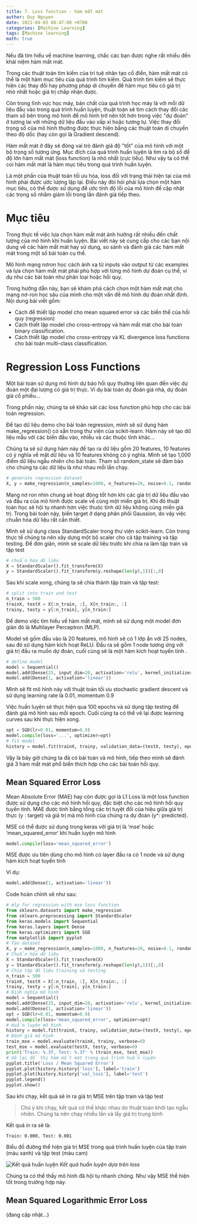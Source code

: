 ```yaml
---
title: 7. Loss function - hàm mất mát
author: Quy Nguyen
date: 2021-04-03 08:47:00 +0700
categories: [Machine Learning]
tags: [Machine learning]
math: true
---
```


Nếu đã tìm hiểu về machine learning, chắc các bạn được nghe rất nhiều đến khái niệm hàm mất mát. 

Trong các thuật toán tìm kiếm của trí tuệ nhân tạo cổ điển, hàm mất mát có thể là một hàm mục tiêu của quá trình tìm kiếm. Quá trình tìm kiếm sẽ thực hiện các thay đổi hay phương pháp di chuyển để hàm mục tiêu có giá trị nhỏ nhất hoặc giá trị chấp nhận được. 

Còn trong lĩnh vực học máy, bản chất của quá trình học máy là với mỗi dữ liệu đầu vào trong quá trình huấn luyện, thuật toán sẽ tìm cách thay đổi các tham số bên trong mô hình để mô hình trở nên tốt hơn trong việc "dự đoán" ở tương lai với những dữ liệu đầu vào xấp xỉ hoặc tương tự. Việc thay đổi trọng số của mô hình thường được thực hiện bằng các thuật toán di chuyển theo độ dốc (hay còn gọi là Gradient descend).

Hàm mất mát ở đây sẽ đóng vai trò đánh giá độ "tốt" của mô hình với một bộ trọng số tương ứng. Mục đích của quá trình huấn luyện là tìm ra bộ số để độ lớn hàm mất mát (loss function) là nhỏ nhất (cực tiểu). Như vậy ta có thể coi hàm mất mát là hàm mục tiêu trong quá trình huấn luyện.

Là một phần của thuật toán tối ưu hóa, loss đối với trạng thái hiện tại của mô hình phải được ước lượng lặp lại. Điều này đòi hỏi phải lựa chọn một hàm mục tiêu, có thể được sử dụng để ước tính độ lỗi của mô hình để cập nhật các trọng số nhằm giảm lỗi trong lần đánh giá tiếp theo.

# Mục tiêu
Trong thực tế việc lựa chọn hàm mất mát ảnh hưởng rất nhiều đến chất lượng của mô hình khi huấn luyện. Bài viết này sẽ cung cấp cho các bạn nội dung về các hàm mất mát hay sử dụng, so sánh và đánh giá các hàm mất mát trong một số bài toán cụ thể.

Mô hình mạng nơron học cách ánh xạ từ inputs vào output từ các examples và lựa chọn hàm mất mát phải phù hợp với từng mô hình dự đoán cụ thể, ví dụ như các bài toán như phân loại hoặc hồi quy. 

Trong hướng dẫn này, bạn sẽ khám phá cách chọn một hàm mất mát cho mạng nơ-ron học sâu của mình cho một vấn đề mô hình dự đoán nhất định. Nội dung bài viết gồm:

- Cách để thiết lập model cho mean squared error và các biến thể của hồi quy (regression)
- Cách thiết lập model cho cross-entropy và hàm mất mát cho bài toán binary classification.
- Cách thiết lập model cho cross-entropy và KL divergence loss functions cho bài toán multi-class classification. 

# Regression Loss Functions

Một bài toán sử dụng mô hình dự báo hồi quy thường liên quan đến việc dự đoán một đại lượng có giá trị thực. Ví dụ bài toán dự đoán giá nhà, dự đoán giá cổ phiếu...

Trong phần này, chúng ta sẽ khảo sát các loss function phù hợp cho các bài toán regression.

Để tạo dữ liệu demo cho bài toán regression, mình sẽ sử dụng hàm make_regression() có sẵn trong thư viện của scikit-learn. Hàm này sẽ tạo dữ liệu mẫu với các biến đầu vào, nhiễu và các thuộc tính khác...

Chúng ta sẽ sử dụng hàm này để tạo ra dữ liệu gồm 20 features, 10 features có ý nghĩa về mặt dữ liệu và 10 features không có ý nghĩa. Mình sẽ tạo 1,000 điểm dữ liệu ngẫu nhiên cho bài toán. Tham số random_state sẽ đảm bảo cho chúng ta các dữ liệu là như nhau mỗi lần chạy.

```python
# generate regression dataset
X, y = make_regression(n_samples=1000, n_features=20, noise=0.1, random_state=1)
```

Mạng nơ ron nhìn chung sẽ hoạt động tốt hơn khi các giá trị dữ liệu đầu vào và đầu ra của mô hình được scale về cùng một miền giá trị. Khi đó thuật toán học sẽ hội tụ nhanh hơn việc thuôc tính dữ liệu không cùng miền giá trị. Trong bài toán này, biến target ở dạng phân phối Gaussion, do vậy việc chuẩn hóa dữ liệu rất cần thiết.

Mình sẽ sử dụng class StandardScaler trong thư viện scikit-learn. Còn trong thực tế chúng ta nên xây dựng một bộ scaler cho cả tập training và tập testing. Để đơn giản, mình sẽ scale dữ liệu trước khi chia ra làm tập train và tập test

```python
# chuẩn hóa dữ liệu
X = StandardScaler().fit_transform(X)
y = StandardScaler().fit_transform(y.reshape(len(y),1))[:,0]
```

Sau khi scale xong, chúng ta sẽ chia thành tập train và tập test:

```python
# split into train and test
n_train = 500
trainX, testX = X[:n_train, :], X[n_train:, :]
trainy, testy = y[:n_train], y[n_train:]
```

Để demo việc tìm hiểu về hàm mất mát, mình sẽ sử dụng một model đơn giản đó là Multilayer Perceptron (MLP). 

Model sẽ gồm đầu vào là 20 features, mô hình sẽ có 1 lớp ẩn với 25 nodes, sau đó sử dụng hàm kích hoạt ReLU. Đầu ra sẽ gồm 1 node tương ứng với giá trị đầu ra muốn dự đoán, cuối cùng sẽ là một hàm kích hoạt tuyến tính .

```python
# define model
model = Sequential()
model.add(Dense(25, input_dim=20, activation='relu', kernel_initializer='he_uniform'))
model.add(Dense(1, activation='linear'))
```

Mình sẽ fit mô hình này với thuật toán tối ưu stochastic gradient descent và sử dụng learning rate là 0.01, momentum  0.9

Việc huấn luyện sẽ thực hiện qua 100 epochs và sử dụng tập testing để đánh giá mô hình sau mỗi epoch. Cuối cùng ta có thể vẽ lại được learning curves sau khi thực hiện xong.

```python
opt = SGD(lr=0.01, momentum=0.9)
model.compile(loss='...', optimizer=opt)
# fit model
history = model.fit(trainX, trainy, validation_data=(testX, testy), epochs=100, verbose=0)
```

Vậy là bây giờ chúng ta đã có bài toán và mô hình, tiếp theo mình sẽ đánh giá 3 hàm mất mát phổ biến thích hợp cho các bài toán hồi quy. 

## Mean Squared Error Loss

Mean Absolute Error (MAE) hay còn được gọi là L1 Loss là một loss function được sử dụng cho
các mô hình hồi quy, đặc biệt cho các mô hình hồi quy tuyến tính. MAE được tính bằng tổng các
trị tuyệt đối của hiệu giữa giá trị thực (y : target) và giá trị mà mô hình của chúng ra dự đoán (y^: predicted).

MSE có thể được sử dụng trong keras với giá trị là ‘mse‘ hoặc ‘mean_squared_error‘ khi huấn luyện mô hình

```python
model.compile(loss='mean_squared_error')
```

MSE được ưu tiên dùng cho mô hình có layer đầu ra có 1 node và sử dụng hàm kích hoạt tuyến tính

Ví dụ: 
```python
model.add(Dense(1, activation='linear'))
```

Code hoàn chỉnh sẽ như sau:

```python
# mlp for regression with mse loss function
from sklearn.datasets import make_regression
from sklearn.preprocessing import StandardScaler
from keras.models import Sequential
from keras.layers import Dense
from keras.optimizers import SGD
from matplotlib import pyplot
# Tạo dataset
X, y = make_regression(n_samples=1000, n_features=20, noise=0.1, random_state=1)
# Chuẩn hóa dữ liệu
X = StandardScaler().fit_transform(X)
y = StandardScaler().fit_transform(y.reshape(len(y),1))[:,0]
# Chia tập dữ liệu training và testing
n_train = 500
trainX, testX = X[:n_train, :], X[n_train:, :]
trainy, testy = y[:n_train], y[n_train:]
# Định nghĩa mô hình
model = Sequential()
model.add(Dense(25, input_dim=20, activation='relu', kernel_initializer='he_uniform'))
model.add(Dense(1, activation='linear'))
opt = SGD(lr=0.01, momentum=0.9)
model.compile(loss='mean_squared_error', optimizer=opt)
# Huấn luyện mô hình
history = model.fit(trainX, trainy, validation_data=(testX, testy), epochs=100, verbose=0)
# Đánh giá mô hình
train_mse = model.evaluate(trainX, trainy, verbose=0)
test_mse = model.evaluate(testX, testy, verbose=0)
print('Train: %.3f, Test: %.3f' % (train_mse, test_mse))
# Vẽ lại đồ thị hàm mất mát trong quá trình huấn luyện
pyplot.title('Loss / Mean Squared Error')
pyplot.plot(history.history['loss'], label='train')
pyplot.plot(history.history['val_loss'], label='test')
pyplot.legend()
pyplot.show()
```

Sau khi chạy, kết quả sẽ in ra giá trị MSE trên tập train và tập test

> Chú ý khi chạy, kết quả có thể khác nhau do thuật toán khởi tạo ngẫu nhiên. Chúng ta nên chạy nhiều lần và lấy giá trị trung bình

Kết quả in ra sẽ là:

```
Train: 0.000, Test: 0.001
```

Biểu đồ đường thể hiện giá trị MSE trong quá trình huấn luyện của tập train (màu xanh) và tập test (màu cam)


![Kết quả huấn luyện](/assets/img/blog/Line-plot-of-Mean-Squared-Error-Loss-over-Training-Epochs-When-Optimizing-the-Mean-Squared-Error-Loss-Function.webp)
_Kết quả huấn luyện dựa trên loss_

Chúng ta có thể thấy mô hình đã hội tụ nhanh chóng. Như vậy MSE thể hiện tốt trong trường hợp này.

## Mean Squared Logarithmic Error Loss

(đang cập nhật...)














